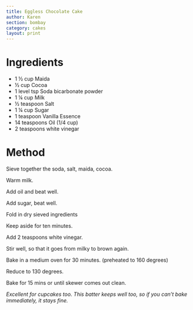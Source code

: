 ```yaml
---
title: Eggless Chocolate Cake
author: Karen
section: bombay
category: cakes
layout: print
---
```



# Ingredients
* 1 ½ cup Maida
* ½ cup Cocoa
* 1 level tsp Soda bicarbonate powder
* 1 ¼ cup Milk
* ½ teaspoon Salt
* 1 ¼ cup Sugar
* 1 teaspoon Vanilla Essence
* 14 teaspoons Oil (1/4 cup)
* 2 teaspoons white vinegar


# Method

Sieve together the soda, salt, maida, cocoa.

Warm milk.

Add oil and beat well.

Add sugar, beat well.

Fold in dry sieved ingredients

Keep aside for ten minutes.

Add 2 teaspoons white vinegar.

Stir well, so that it goes from milky to brown again.

Bake in a medium oven for 30 minutes. (preheated to 160 degrees)

Reduce to 130 degrees.

Bake for 15 mins or until skewer comes out clean.
 
 
_Excellent for cupcakes too. This batter keeps well too, so if you can’t bake immediately, it stays fine._
